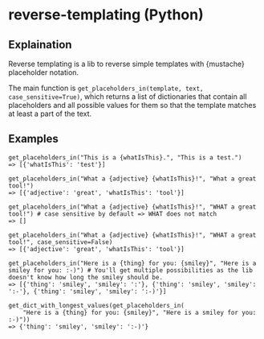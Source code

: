 # reverse-templating (Python)

## Explaination

Reverse templating is a lib to reverse simple templates with {mustache} placeholder notation.

The main function is `get_placeholders_in(template, text, case_sensitive=True)`, which returns 
a list of dictionaries that contain all placeholders and all possible values for them so that 
the template matches at least a part of the text.

## Examples

```
get_placeholders_in("This is a {whatIsThis}.", "This is a test.")
=> [{'whatIsThis': 'test'}]
```
```
get_placeholders_in("What a {adjective} {whatIsThis}!", "What a great tool!")
=> [{'adjective': 'great', 'whatIsThis': 'tool'}]
```
```
get_placeholders_in("What a {adjective} {whatIsThis}!", "WHAT a great tool!") # case sensitive by default => WHAT does not match
=> []
```
```
get_placeholders_in("What a {adjective} {whatIsThis}!", "WHAT a great tool!", case_sensitive=False)
=> [{'adjective': 'great', 'whatIsThis': 'tool'}]
```
```
get_placeholders_in("Here is a {thing} for you: {smiley}", "Here is a smiley for you: :-)") # You'll get multiple possibilities as the lib doesn't know how long the smiley should be.
=> [{'thing': 'smiley', 'smiley': ':'}, {'thing': 'smiley', 'smiley': ':-'}, {'thing': 'smiley', 'smiley': ':-)'}]
```
```
get_dict_with_longest_values(get_placeholders_in(
    "Here is a {thing} for you: {smiley}", "Here is a smiley for you: :-)"))
=> {'thing': 'smiley', 'smiley': ':-)'}
```
